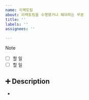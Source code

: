 ```yaml
---
name: 리팩토링
about: 리팩토링을 수행했거나 해야하는 부분
title: ''
labels: ''
assignees: ''

---
```


> [!NOTE]
> <!-- 리팩토링 내용을 작성합니다. -->
> - [ ] 할 일
> - [ ] 할 일

## :heavy_plus_sign: Description
<!-- 리팩토링 내용을 설명합니다. -->
-
